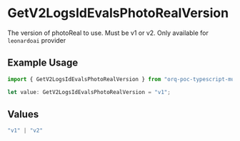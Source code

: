 # GetV2LogsIdEvalsPhotoRealVersion

The version of photoReal to use. Must be v1 or v2. Only available for `leonardoai` provider

## Example Usage

```typescript
import { GetV2LogsIdEvalsPhotoRealVersion } from "orq-poc-typescript-multi-env-version/models/operations";

let value: GetV2LogsIdEvalsPhotoRealVersion = "v1";
```

## Values

```typescript
"v1" | "v2"
```